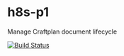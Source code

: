 # h8s-p1
Manage Craftplan document lifecycle

[![Build Status](https://travis-ci.com/stopa323/h8s-p1.svg?branch=master)](https://travis-ci.com/stopa323/h8s-p1)
